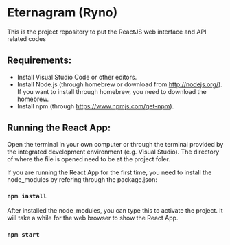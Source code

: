 # Eternagram (Ryno)
This is the project repository to put the ReactJS web interface and API related codes

## Requirements:
- Install Visual Studio Code or other editors.
- Install Node.js (through homebrew or download from http://nodejs.org/). If you want to install through homebrew, you need to download the homebrew.
- Install npm (through https://www.npmjs.com/get-npm).

## Running the React App:
Open the terminal in your own computer or through the terminal provided by the integrated development environment (e.g. Visual Studio). 
The directory of where the file is opened need to be at the project foler. 

If you are running the React App for the first time, you need to install the node_modules by refering through the package.json:
### `npm install `

After installed the node_modules, you can type this to activate the project. It will take a while for the web browser to show the React App. 
### `npm start `

